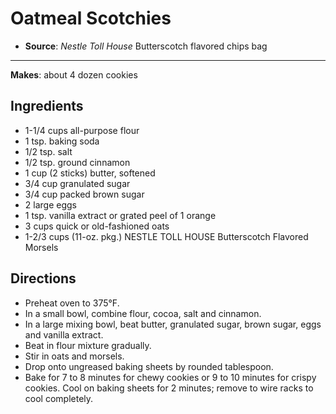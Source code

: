 # Oatmeal Scotchies

- **Source**: *Nestle Toll House* Butterscotch flavored chips bag
---
**Makes**: about 4 dozen cookies

## Ingredients

- 1-1/4 cups all-purpose flour
- 1 tsp. baking soda
- 1/2 tsp. salt
- 1/2 tsp. ground cinnamon
- 1 cup (2 sticks) butter, softened
- 3/4 cup granulated sugar
- 3/4 cup packed brown sugar
- 2 large eggs
- 1 tsp. vanilla extract or grated peel of 1 orange
- 3 cups quick or old-fashioned oats
- 1-2/3 cups (11-oz. pkg.) NESTLE TOLL HOUSE Butterscotch Flavored Morsels

## Directions

- Preheat oven to 375°F.
- In a small bowl, combine flour, cocoa, salt and cinnamon.
- In a large mixing bowl, beat butter, granulated sugar, brown sugar, eggs and vanilla extract.
- Beat in flour mixture gradually.
- Stir in oats and morsels.
- Drop onto ungreased baking sheets by rounded tablespoon.
- Bake for 7 to 8 minutes for chewy cookies or 9 to 10 minutes for crispy cookies. Cool on baking sheets for 2 minutes; remove to wire racks to cool completely.